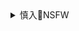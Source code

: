 <details><summary>慎入🔞NSFW</summary>

Not Safe For Work
![](https://upload.wikimedia.org/wikipedia/commons/thumb/d/d3/Biohazard_Symbol_Specification.png/210px-Biohazard_Symbol_Specification.png)

<details><summary><b>风险自理Use At Your Own Risk🈲</summary>

九反
![](https://pbs.twimg.com/media/EURcixPUEAYsYFO?format=jpg&name=orig)
![](https://pbs.twimg.com/media/EURcjOVUwAEtVSD?format=jpg&name=orig)

野石竹(のせきちく)@エロ漫画・エロイラスト描いてます
![](https://pbs.twimg.com/media/EUQUYiuU4AIb1AM?format=jpg&name=orig)

Blood Rouge
![](https://pbs.twimg.com/media/EURsAvRUYAE4oHW?format=jpg&name=orig)
![](https://pbs.twimg.com/media/EURsBJjU4AA-rHC?format=jpg&name=orig)

鉄腕うーぴー
![](https://pbs.twimg.com/media/EUQOjOsU0AApvAp?format=jpg&name=orig)
![](https://pbs.twimg.com/media/EUQOuL3UEAAy1gt?format=jpg&name=orig)
![](https://pbs.twimg.com/media/EUQOu4XUUAIctXB?format=jpg&name=orig)
![](https://pbs.twimg.com/media/EUQOvlHU4AAaS1K?format=jpg&name=orig)

弱電波
![](https://pbs.twimg.com/media/EUREEfkVAAAxUYw?format=jpg&name=orig)

イコモチ
![](https://pbs.twimg.com/media/EURx5vhUcAUpo2u?format=jpg&name=orig)

モキュモキュ
![](https://pbs.twimg.com/media/EUQXz7ZUcAANvSK?format=png&name=orig)

ゲンツキ
![](https://pbs.twimg.com/media/EUQ9EEzU8AAfuHL?format=jpg&name=orig)

![]()
### 🚺🚹
@fwvz28j0
`EUQwgajUEAE77BC (2048×1536)`<br>
![](https://pbs.twimg.com/media/EUQwgajUEAE77BC?format=jpg&name=orig)

`EUQwgbKU0AAN2JC (2048×1536)`<br>
![](https://pbs.twimg.com/media/EUQwgbKU0AAN2JC?format=jpg&name=orig)

`EUC55NaUwAAaHvu (2048×1536)`<br>
![](https://pbs.twimg.com/media/EUC55NaUwAAaHvu?format=jpg&name=orig)

`EUC55OWU4AAgHnJ (1125×617)`<br>
![](https://pbs.twimg.com/media/EUC55OWU4AAgHnJ?format=jpg&name=orig)

</details>
</details>
